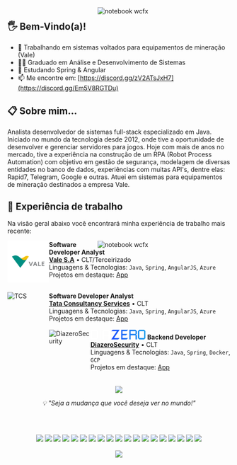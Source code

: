 <img src="https://github.com/rochacaiov/rochacaiov/assets/61987511/aebde992-f134-4412-b42c-a795792a7fc9" min-width="300px" max-width="300px" width="300px" align="right" alt="notebook wcfx">

## 🖐️ Bem-Vindo(a)!

- 🔭 Trabalhando em sistemas voltados para equipamentos de mineração (Vale)
- 👨‍🎓 Graduado em Análise e Desenvolvimento de Sistemas
- 🌱 Estudando Spring & Angular
- 📫 Me encontre em: [https://discord.gg/zV2ATsJxH7](https://discord.gg/Em5V8RGTDu)

## 📋 Sobre mim...
Analista desenvolvedor de sistemas full-stack especializado em Java. Iniciado no mundo da tecnologia desde 2012, onde tive a oportunidade de desenvolver e gerenciar servidores para jogos. Hoje com mais de anos no mercado, tive a experiência na construção de um RPA (Robot Process Automation) com objetivo em gestão de segurança, modelagem de diversas entidades no banco de dados, experiências com muitas API's, dentre elas: Rapid7, Telegram, Google e outras. Atuei em sistemas para equipamentos de mineração destinados a empresa Vale.



## 💼 Experiência de trabalho
Na visão geral abaixo você encontrará minha experiência de trabalho mais recente:

<img src="https://raw.githubusercontent.com/MicaelliMedeiros/micaellimedeiros/master/image/computer-illustration.png" min-width="300px" max-width="300px" width="300px" align="right" alt="notebook wcfx">

<!--[<img align="left" height="94px" width="94px" alt="Nubank" src="https://nubank.com.br/images/nu-icon.png?v=2"/>](https://nubank.com.br/)
**Software Engineer** \
[**Nubank**](https://nubank.com.br/) • Contract \
Linguagens & Tecnologias: `React Native`, `Node`, `Swift`, `Kotlin`, `OpenShift` \
Projetos em destaque: [App](https://nubank.com.br/)
<br/>
<br/>-->

[<img align="left" height="94px" width="94px" alt="Vale S.A" src="https://raw.githubusercontent.com/rochacaiov/rochacaiov/06e497e82d67888baf791b1e033595575be395a8/images/vale-logo.svg"/>](https://www.vale.com/pt/)
**Software Developer Analyst** \
[**Vale S.A**](https://www.vale.com/pt/) • CLT/Terceirizado \
Linguagens & Tecnologias: `Java`, `Spring`, `AngularJS`, `Azure` \
Projetos em destaque: [App](https://www.vale.com/pt/)
<br/>
<br/>

[<img align="left" height="94px" width="94px" alt="TCS" src="https://www.tcs.com/content/dam/global-tcs/en/images/home/dark-theme.svg"/>](https://www.tcs.com/)
**Software Developer Analyst** \
[**Tata Consultancy Services**](https://www.tcs.com/) • CLT \
Linguagens & Tecnologias: `Java`, `Spring`, `AngularJS`, `Azure` \
Projetos em destaque: [App](https://www.tcs.com/)
<br/>
<br/>
<svg xmlns="http://www.w3.org/2000/svg" xmlns:xlink="http://www.w3.org/1999/xlink" width="124.41" height="22.009" viewBox="0 0 124.41 22.009">
<defs>
<clipPath id="clip-path">
<path id="Caminho_3439" data-name="Caminho 3439" d="M223.766-77.408l-3.141,3.141H204.919l12.564-18.868H204.919l3.141-3.141h15.706L211.2-77.408Z" transform="translate(-204.919 96.276)" fill="none"></path>
</clipPath>
<linearGradient id="linear-gradient" x1="0.372" y1="0.313" x2="1" y2="0.313" gradientUnits="objectBoundingBox">
<stop offset="0" stop-color="#1b4eff"></stop>
<stop offset="0.1" stop-color="#1b56fd"></stop>
<stop offset="0.2" stop-color="#1a5efb"></stop>
<stop offset="0.3" stop-color="#1a66f9"></stop>
<stop offset="0.4" stop-color="#196df7"></stop>
<stop offset="0.5" stop-color="#1975f5"></stop>
<stop offset="0.6" stop-color="#187df3"></stop>
<stop offset="0.7" stop-color="#1784f1"></stop>
<stop offset="0.8" stop-color="#178cef"></stop>
<stop offset="0.9" stop-color="#1694ed"></stop>
<stop offset="1" stop-color="#169ceb"></stop>
</linearGradient>
<clipPath id="clip-path-2">
<path id="Caminho_3441" data-name="Caminho 3441" d="M318.183-77.408l-3.141,3.141H302.477V-96.276h15.706l-3.141,3.141h-9.423v6.282h10.994l-3.141,3.141h-7.853v6.3Z" transform="translate(-302.477 96.276)" fill="none"></path>
</clipPath>
<clipPath id="clip-path-3">
<path id="Caminho_3443" data-name="Caminho 3443" d="M400.182-74.267h-3.141v-9.423H386.047v9.423h-3.141V-96.276h14.135l3.141,3.147v6.294l-2.094,1.574,2.094,1.571ZM386.047-86.832h10.994v-6.3H386.047Z" transform="translate(-382.906 96.276)" fill="none"></path>
</clipPath>
<clipPath id="clip-path-4">
<path id="Caminho_3445" data-name="Caminho 3445" d="M485.853-77.411l-3.162,3.144H471.7l-3.141-3.144V-93.132l3.141-3.144h10.994l3.162,3.144Zm-14.156,0h11.015V-93.135H471.7Z" transform="translate(-468.556 96.276)" fill="none"></path>
</clipPath>
</defs>
<g id="Grupo_1623" data-name="Grupo 1623" transform="translate(0 96.276)">
<path id="Caminho_3435" data-name="Caminho 3435" d="M17.276-77.411l-3.162,3.144H0V-96.276H14.135l3.141,3.144Zm-14.135,0H14.135V-93.135H3.141Z" fill="#fff"></path>
<path id="Caminho_3436" data-name="Caminho 3436" d="M89.131-74.267h3.141V-96.276H89.131Z" transform="translate(-68.756)" fill="#fff"></path>
<path id="Caminho_3437" data-name="Caminho 3437" d="M134.255-74.267h-3.141V-82.12H120.12v7.853h-3.141V-93.129l3.141-3.147h10.994l3.141,3.144ZM120.12-85.261h10.994v-7.874H120.12Z" transform="translate(-90.237)" fill="#fff"></path>
<g id="Grupo_1624" data-name="Grupo 1624" transform="translate(46.845 -96.276)" clip-path="url(#clip-path)">
<g id="Grupo_1623-2" data-name="Grupo 1623" transform="translate(-46.845 0)">
<path id="Caminho_3438" data-name="Caminho 3438" d="M-202.237-30.128h124.41V-8.119h-124.41Z" transform="translate(202.237 30.128)" fill="url(#linear-gradient)"></path>
</g>
</g>
<g id="Grupo_1626" data-name="Grupo 1626" transform="translate(69.147 -96.276)" clip-path="url(#clip-path-2)">
<g id="Grupo_1625" data-name="Grupo 1625" transform="translate(-69.147 0)">
<path id="Caminho_3440" data-name="Caminho 3440" d="M-202.237-30.128h124.41V-8.119h-124.41Z" transform="translate(202.237 30.128)" fill="url(#linear-gradient)"></path>
</g>
</g>
<g id="Grupo_1628" data-name="Grupo 1628" transform="translate(87.533 -96.276)" clip-path="url(#clip-path-3)">
<g id="Grupo_1627" data-name="Grupo 1627" transform="translate(-87.533 0)">
<path id="Caminho_3442" data-name="Caminho 3442" d="M-202.237-30.128h124.41V-8.119h-124.41Z" transform="translate(202.237 30.128)" fill="url(#linear-gradient)"></path>
</g>
</g>
<g id="Grupo_1630" data-name="Grupo 1630" transform="translate(107.113 -96.276)" clip-path="url(#clip-path-4)">
<g id="Grupo_1629" data-name="Grupo 1629" transform="translate(-107.113 0)">
<path id="Caminho_3444" data-name="Caminho 3444" d="M-202.237-30.128h124.41V-8.119h-124.41Z" transform="translate(202.237 30.128)" fill="url(#linear-gradient)"></path>
</g>
</g>
</g>
</svg>
[<img align="left" height="94px" width="94px" alt="DiazeroSecurity" src="https://media.licdn.com/dms/image/C560BAQFesjmksscQ-g/company-logo_200_200/0/1519864035792?e=1694044800&v=beta&t=lbw7SxdLsap4UbolT-wnLj8ZflXmYPnxgtCvBqQVh0w"/>](https://www.diazerosecurity.com.br/pt)
**Backend Developer** \
[**DiazeroSecurity**](https://www.diazerosecurity.com.br/pt) • CLT \
Linguagens & Tecnologias: `Java`, `Spring`, `Docker`, `GCP` \
Projetos em destaque: [App](https://odin.diazerosecurity.com.br/login)
<br/>
<br/>

<!--
**vrochacaio/vrochacaio** is a ✨ _special_ ✨ repository because its `README.md` (this file) appears on your GitHub profile.

Here are some ideas to get you started:

- 🔭 I’m currently working on ...
- 🌱 I’m currently learning ...
- 👯 I’m looking to collaborate on ...
- 🤔 I’m looking for help with ...

- 📫 How to reach me: ...
- 😄 Pronouns: ...
- ⚡ Fun fact: ...
-->
 
<!--<div>
  <p align="center">
  <img align="center" src="https://github-readme-stats.vercel.app/api/top-langs/?username=rochacaiov&exclude_repo=vrochacaio&hide_title=true&theme=gotham"/>
</div>-->
<div>
  <p align="center">
  <img align="center" src="https://github-readme-stats.vercel.app/api/top-langs/?username=rochacaiov&exclude_repo=vrochacaio&hide_title=true&theme=gotham&layout=donut"/>
</div>


<p align="center"><em>💡 "Seja a mudança que você deseja ver no mundo!"</em>
  
<div>
  </br>
  </br>
    <p align="center">
    <img src="https://img.shields.io/badge/HTML5-E34F26?style=for-the-badge&logo=html5&logoColor=white">
    <img src="https://img.shields.io/badge/CSS3-1572B6?style=for-the-badge&logo=css3&logoColor=white">
    <img src="https://img.shields.io/badge/javascript-%23323330.svg?style=for-the-badge&logo=javascript&logoColor=%23F7DF1E">
    <img src="https://img.shields.io/badge/angular.js-%23E23237.svg?style=for-the-badge&logo=angularjs&logoColor=white">
    <img src="https://img.shields.io/badge/json-5E5C5C?style=for-the-badge&logo=json&logoColor=white">
    <img src="https://img.shields.io/badge/c-%2300599C.svg?style=for-the-badge&logo=c&logoColor=white">
    <img src="https://img.shields.io/badge/Java-ED8B00?style=for-the-badge&logo=java&logoColor=white">
    <img src="https://img.shields.io/badge/Kotlin-0095D5?&style=for-the-badge&logo=kotlin&logoColor=white">
    <img src="https://img.shields.io/badge/Spring-6DB33F?style=for-the-badge&logo=spring&logoColor=white">
    <img src="https://img.shields.io/badge/mysql-316192.svg?style=for-the-badge&logo=mysql&logoColor=white">
    <img src="https://img.shields.io/badge/PostgreSQL-316192?style=for-the-badge&logo=postgresql&logoColor=white">
    <img src="https://img.shields.io/badge/firebase-ffca28?style=for-the-badge&logo=firebase&logoColor=black">
    <img src="https://img.shields.io/badge/Linux-FCC624?style=for-the-badge&logo=linux&logoColor=black">
    <img src="https://img.shields.io/badge/shell_script-%23121011.svg?style=for-the-badge&logo=gnu-bash&logoColor=white">
    <img src="https://img.shields.io/badge/PowerShell-%235391FE.svg?style=for-the-badge&logo=powershell&logoColor=white">
    <img src="https://img.shields.io/badge/Docker-2CA5E0?style=for-the-badge&logo=docker&logoColor=white">
    <img src="https://img.shields.io/badge/Google_Cloud-4285F4?style=for-the-badge&logo=google-cloud&logoColor=white">
    <img src="https://img.shields.io/badge/Digital_Ocean-0080FF?style=for-the-badge&logo=DigitalOcean&logoColor=white">
    <img src="https://img.shields.io/badge/ovh-%23123F6D.svg?style=for-the-badge&logo=ovh&logoColor=#123F6D">
  </br>
  </br>
  <img src="https://komarev.com/ghpvc/?username=vrochacaio&color=blueviolet">
</div>
